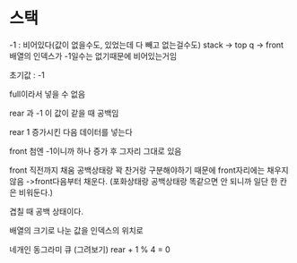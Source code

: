 # 스택

-1 : 비어있다(값이 없을수도, 있었는데 다 빼고 없는걸수도)
stack -> top
q -> front
배열의 인덱스가 -1일수는 없기때문에 비어있는거임


초기값 : -1

full이라서 넣을 수 없음


rear 과 -1 이 값이 같을 때 공백임

rear 1 증가시킨 다음 데이터를 넣는다

front 첨엔 -1이니까 하나 증가 후 그자리 그대로 있음



front 직전까지 채움
공백상태랑 꽉 찬거랑 구분해야하기 때문에 front자리에는 채우지 않음
->front다음부터 채운다.
(포화상태랑 공백상태랑 똑같으면 안 되니까 일단 한 칸은 비워둔다.)


겹칠 때 공백 상태이다. 



배열의 크기로 나눈 값을 인덱스의 위치로


네개인 동그라미 큐 (그려보기)
rear + 1 % 4 = 0 




